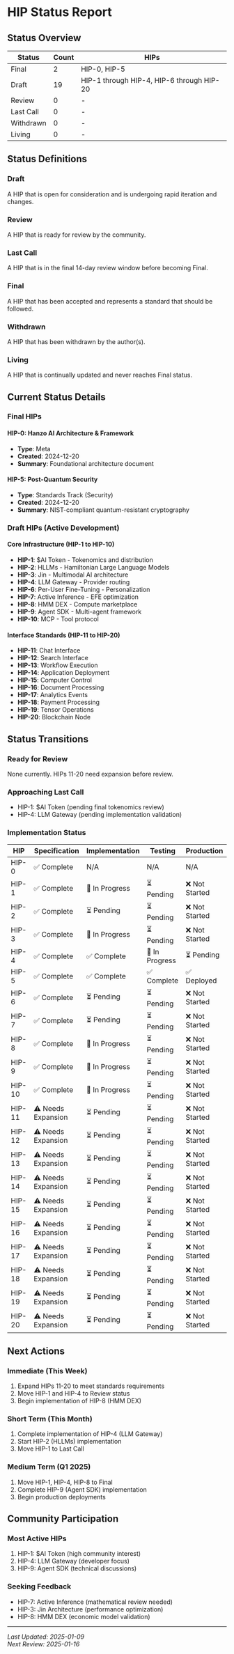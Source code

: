 # HIP Status Report

## Status Overview

| Status | Count | HIPs |
|--------|-------|------|
| Final | 2 | HIP-0, HIP-5 |
| Draft | 19 | HIP-1 through HIP-4, HIP-6 through HIP-20 |
| Review | 0 | - |
| Last Call | 0 | - |
| Withdrawn | 0 | - |
| Living | 0 | - |

## Status Definitions

### Draft
A HIP that is open for consideration and is undergoing rapid iteration and changes.

### Review
A HIP that is ready for review by the community.

### Last Call
A HIP that is in the final 14-day review window before becoming Final.

### Final
A HIP that has been accepted and represents a standard that should be followed.

### Withdrawn
A HIP that has been withdrawn by the author(s).

### Living
A HIP that is continually updated and never reaches Final status.

## Current Status Details

### Final HIPs

#### HIP-0: Hanzo AI Architecture & Framework
- **Type**: Meta
- **Created**: 2024-12-20
- **Summary**: Foundational architecture document

#### HIP-5: Post-Quantum Security
- **Type**: Standards Track (Security)
- **Created**: 2024-12-20
- **Summary**: NIST-compliant quantum-resistant cryptography

### Draft HIPs (Active Development)

#### Core Infrastructure (HIP-1 to HIP-10)
- **HIP-1**: $AI Token - Tokenomics and distribution
- **HIP-2**: HLLMs - Hamiltonian Large Language Models
- **HIP-3**: Jin - Multimodal AI architecture
- **HIP-4**: LLM Gateway - Provider routing
- **HIP-6**: Per-User Fine-Tuning - Personalization
- **HIP-7**: Active Inference - EFE optimization
- **HIP-8**: HMM DEX - Compute marketplace
- **HIP-9**: Agent SDK - Multi-agent framework
- **HIP-10**: MCP - Tool protocol

#### Interface Standards (HIP-11 to HIP-20)
- **HIP-11**: Chat Interface
- **HIP-12**: Search Interface
- **HIP-13**: Workflow Execution
- **HIP-14**: Application Deployment
- **HIP-15**: Computer Control
- **HIP-16**: Document Processing
- **HIP-17**: Analytics Events
- **HIP-18**: Payment Processing
- **HIP-19**: Tensor Operations
- **HIP-20**: Blockchain Node

## Status Transitions

### Ready for Review
None currently. HIPs 11-20 need expansion before review.

### Approaching Last Call
- HIP-1: $AI Token (pending final tokenomics review)
- HIP-4: LLM Gateway (pending implementation validation)

### Implementation Status

| HIP | Specification | Implementation | Testing | Production |
|-----|--------------|----------------|---------|------------|
| HIP-0 | ✅ Complete | N/A | N/A | N/A |
| HIP-1 | ✅ Complete | 🚧 In Progress | ⏳ Pending | ❌ Not Started |
| HIP-2 | ✅ Complete | ⏳ Pending | ⏳ Pending | ❌ Not Started |
| HIP-3 | ✅ Complete | 🚧 In Progress | ⏳ Pending | ❌ Not Started |
| HIP-4 | ✅ Complete | ✅ Complete | 🚧 In Progress | ⏳ Pending |
| HIP-5 | ✅ Complete | ✅ Complete | ✅ Complete | ✅ Deployed |
| HIP-6 | ✅ Complete | ⏳ Pending | ⏳ Pending | ❌ Not Started |
| HIP-7 | ✅ Complete | ⏳ Pending | ⏳ Pending | ❌ Not Started |
| HIP-8 | ✅ Complete | 🚧 In Progress | ⏳ Pending | ❌ Not Started |
| HIP-9 | ✅ Complete | 🚧 In Progress | ⏳ Pending | ❌ Not Started |
| HIP-10 | ✅ Complete | 🚧 In Progress | ⏳ Pending | ❌ Not Started |
| HIP-11 | ⚠️ Needs Expansion | ⏳ Pending | ⏳ Pending | ❌ Not Started |
| HIP-12 | ⚠️ Needs Expansion | ⏳ Pending | ⏳ Pending | ❌ Not Started |
| HIP-13 | ⚠️ Needs Expansion | ⏳ Pending | ⏳ Pending | ❌ Not Started |
| HIP-14 | ⚠️ Needs Expansion | ⏳ Pending | ⏳ Pending | ❌ Not Started |
| HIP-15 | ⚠️ Needs Expansion | ⏳ Pending | ⏳ Pending | ❌ Not Started |
| HIP-16 | ⚠️ Needs Expansion | ⏳ Pending | ⏳ Pending | ❌ Not Started |
| HIP-17 | ⚠️ Needs Expansion | ⏳ Pending | ⏳ Pending | ❌ Not Started |
| HIP-18 | ⚠️ Needs Expansion | ⏳ Pending | ⏳ Pending | ❌ Not Started |
| HIP-19 | ⚠️ Needs Expansion | ⏳ Pending | ⏳ Pending | ❌ Not Started |
| HIP-20 | ⚠️ Needs Expansion | ⏳ Pending | ⏳ Pending | ❌ Not Started |

## Next Actions

### Immediate (This Week)
1. Expand HIPs 11-20 to meet standards requirements
2. Move HIP-1 and HIP-4 to Review status
3. Begin implementation of HIP-8 (HMM DEX)

### Short Term (This Month)
1. Complete implementation of HIP-4 (LLM Gateway)
2. Start HIP-2 (HLLMs) implementation
3. Move HIP-1 to Last Call

### Medium Term (Q1 2025)
1. Move HIP-1, HIP-4, HIP-8 to Final
2. Complete HIP-9 (Agent SDK) implementation
3. Begin production deployments

## Community Participation

### Most Active HIPs
1. HIP-1: $AI Token (high community interest)
2. HIP-4: LLM Gateway (developer focus)
3. HIP-9: Agent SDK (technical discussions)

### Seeking Feedback
- HIP-7: Active Inference (mathematical review needed)
- HIP-3: Jin Architecture (performance optimization)
- HIP-8: HMM DEX (economic model validation)

---

*Last Updated: 2025-01-09*  
*Next Review: 2025-01-16*